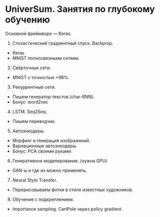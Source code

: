 # UniverSum. Занятия по глубокому обучению

Основной фреймворк — Keras.

1. Стохастический градиентный спуск. Backprop.
* Keras
* MNIST полносвязными сетями.

2. Свёрточные сети.
* MNIST с точностью >98%.

3. Рекуррентные сети.
* Пишем генератор текстов (char-RNN).
* Бонус: word2vec

4. LSTM. Seq2Seq.
* Пишем переводчик.

5. Автоэнкодеры.
* Морфинг и генерация изображений.
* Вариационные автоэнкодеры.
* Бонус: PCA своими руками.

6. Генеративное моделирование. (нужна GPU)
* GAN-ы и где их можно применять.

7. Neural Style Transfer.
* Перерисовываем фотки в стиле известных художников.

8. Обучение с подкреплением.
* Importance sampling. CartPole через policy gradient.
